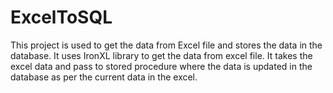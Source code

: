 # ExcelToSQL

This project is used to get the data from Excel file and stores the data in the database.
It uses IronXL library to get the data from excel file.
It takes the excel data and pass to stored procedure where the data is updated in the database as per the current data in the excel.



